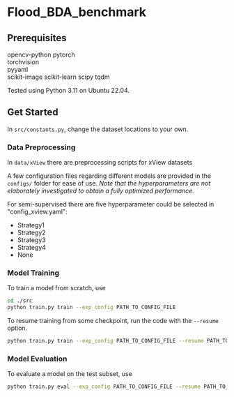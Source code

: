 # Flood_BDA_benchmark


## Prerequisites

  opencv-python
  pytorch  
  torchvision  
  pyyaml  
  scikit-image 
  scikit-learn 
  scipy
  tqdm

Tested using Python 3.11 on Ubuntu 22.04.

## Get Started

In `src/constants.py`, change the dataset locations to your own.

### Data Preprocessing

In `data/xView` there are preprocessing scripts for xView datasets

A few configuration files regarding different models are provided in the `configs/` folder for ease of use. *Note that the hyperparameters are not elaborately investigated to obtain a fully optimized performance.*

For semi-supervised there are five hyperparameter could be selected in "config_xview.yaml":
- Strategy1
- Strategy2
- Strategy3
- Strategy4
- None


### Model Training

To train a model from scratch, use

```bash
cd ./src
python train.py train --exp_config PATH_TO_CONFIG_FILE
```

To resume training from some checkpoint, run the code with the `--resume` option.

```bash
python train.py train --exp_config PATH_TO_CONFIG_FILE --resume PATH_TO_CHECKPOINT
```

### Model Evaluation

To evaluate a model on the test subset, use

```bash
python train.py eval --exp_config PATH_TO_CONFIG_FILE --resume PATH_TO_CHECKPOINT --save_on --subset test
```